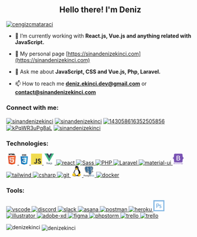<h2 align="center">Hello there! I'm Deniz</h1>

<p align="left"> <a href="https://github.com/ryo-ma/github-profile-trophy"><img src="https://github-profile-trophy.vercel.app/?username=denizekinci&title=Commit,MultiLanguage,Repositories,Stars,PullRequest,Issues&margin-w=5&no-bg=true" alt="cengizcmataraci" /></a> </p>
<p>
  
- 🌱 I’m currently working with **React.js, Vue.js and anything related with JavaScript.**

- 🚀 My personal page [https://sinandenizekinci.com](https://sinandenizekinci.com)

- 💬 Ask me about **JavaScript, CSS and Vue.js, Php, Laravel.**

- 📫 How to reach me **deniz.ekinci.dev@gmail.com** or **contact@sinandenizekinci.com**
 </p>

<h3 align="left">Connect with me:</h3>
<p align="left">
<a href="https://linkedin.com/in/sinandenizekinci" target="blank" rel=”noopener”><img align="center" src="https://velanovascular.com/wp-content/uploads/2020/06/LinkedIn.png" alt="sinandenizekinci" height="30" width="30" /></a>
<!--<a href="https://stackoverflow.com/users/x" target="blank" rel=”noopener”><img align="center" src="https://upload.wikimedia.org/wikipedia/commons/thumb/e/ef/Stack_Overflow_icon.svg/768px-Stack_Overflow_icon.svg.png" alt="12544106" height="45" width="45" /></a>-->
<a href="https://instagram.com/denizekinci" target="blank" rel=”noopener”><img align="center" src="https://upload.wikimedia.org/wikipedia/commons/thumb/e/e7/Instagram_logo_2016.svg/1200px-Instagram_logo_2016.svg.png" alt="sinandenizekinci" height="30" width="30" /></a>
<!-- <a href="https://medium.com/@denizekinci" target="blank" rel=”noopener”><img align="center" src="https://cdn.jsdelivr.net/npm/simple-icons@3.0.1/icons/medium.svg" alt="@denizekinci" height="30" width="40" /></a> -->
<a href="https://discordapp.com/users/143058616352505856" target="blank" rel=”noopener”><img align="center" src="https://seeklogo.com/images/D/discord-logo-134E148657-seeklogo.com.png" alt="143058616352505856" height="30" width="26" /></a>
<a href="https://join.skype.com/invite/kPqWR3uPg8aL" target="blank" rel="noopener"><img align="center" src="https://seeklogo.com/images/S/skype-icon-logo-62E333BBBA-seeklogo.com.png" alt="kPqWR3uPg8aL" height="30" width="30" /></a>
<a href="https://t.me/sinandenizekinci" target="blank" rel="noopener"><img align="center" src="https://seeklogo.com/images/T/telegram-new-2019-logo-060F2D4B81-seeklogo.com.png" alt="sinandenizekinci" height="30" width="30" /></a>
</p>

<h3 align="left">Technologies:</h3>
<p align="left"> 
<a href="https://www.w3.org/html/" target="_blank" rel=”noopener”> <img src="https://raw.githubusercontent.com/devicons/devicon/master/icons/html5/html5-original-wordmark.svg" alt="html5" width="30" height="30"/> </a> 
<a href="https://www.w3schools.com/css/" target="_blank" rel=”noopener”> <img src="https://raw.githubusercontent.com/devicons/devicon/master/icons/css3/css3-original-wordmark.svg" alt="css3" width="28" height="28"/> </a> 
<a href="https://developer.mozilla.org/en-US/docs/Web/JavaScript" target="_blank" rel=”noopener”> <img src="https://raw.githubusercontent.com/devicons/devicon/master/icons/javascript/javascript-original.svg" alt="javascript" width="30" height="30"/> </a> 
<a href="https://vuejs.org/" target="_blank" rel=”noopener”> <img src="https://raw.githubusercontent.com/devicons/devicon/master/icons/vuejs/vuejs-original-wordmark.svg" alt="vuejs" width="30" height="30"/> </a>
<a href="https://reactjs.org/" target="_blank" rel=”noopener”> <img src="https://upload.wikimedia.org/wikipedia/commons/thumb/4/47/React.svg/1200px-React.svg.png" alt="react" width="33" height="30"/> </a> 
<a href="https://sass-lang.com/" target="_blank" rel=”noopener”> <img src="https://seeklogo.com/images/S/sass-logo-E41E7734A8-seeklogo.com.png" alt="Sass" width="33" height="30"/> </a> 
<a href="https://www.php.net/" target="_blank" rel=”noopener”> <img src="https://seeklogo.com/images/P/PHP-logo-0B2FDC4529-seeklogo.com.png" alt="PHP" width="33" height="30"/> </a> 
<a href="https://laravel.com/" target="_blank" rel=”noopener”> <img src="https://seeklogo.com/images/L/laravel-logo-41EC1D4C3F-seeklogo.com.png" alt="Laravel" width="33" height="30"/> </a> 
<a href="https://material-ui.com/" target="_blank" rel=”noopener”> <img src="https://seeklogo.com/images/M/material-ui-logo-5BDCB9BA8F-seeklogo.com.png" alt="material-ui" width="26" height="26"/> </a>
<a href="https://getbootstrap.com" target="_blank" rel=”noopener”> <img src="https://raw.githubusercontent.com/devicons/devicon/master/icons/bootstrap/bootstrap-plain-wordmark.svg" alt="bootstrap" width="30" height="30"/> </a>
<a href="https://tailwindcss.com/" target="_blank" rel=”noopener”> <img src="https://seeklogo.com/images/T/tailwind-css-logo-5AD4175897-seeklogo.com.png" alt="tailwind" width="30" height="30"/> </a>
 <a href="https://docs.microsoft.com/en-us/dotnet/csharp/" target="_blank" rel=”noopener”> <img src="https://seeklogo.com/images/C/c-sharp-c-logo-02F17714BA-seeklogo.com.png" alt="csharp" width="27" height="30"/> </a>
<a href="https://git-scm.com/" target="_blank" rel=”noopener”> <img src="https://www.vectorlogo.zone/logos/git-scm/git-scm-icon.svg" alt="git" width="30" height="30"/> </a>
<a href="https://www.linux.org/" target="_blank" rel=”noopener”> <img src="https://raw.githubusercontent.com/devicons/devicon/master/icons/linux/linux-original.svg" alt="linux" width="30" height="30"/> </a> 
<a href="https://www.postgresql.org" target="_blank" rel=”noopener”> <img src="https://raw.githubusercontent.com/devicons/devicon/master/icons/postgresql/postgresql-original-wordmark.svg" alt="postgresql" width="30" height="30"/> </a>
<a href="https://www.docker.com/" target="_blank" rel=”noopener”> <img src="https://seeklogo.com/images/D/docker-logo-CF97D0124B-seeklogo.com.png" alt="docker" width="30" height="30"/> </a>
</p>
  
<h3 align="left">Tools:</h3>
<a href="https://code.visualstudio.com/" target="_blank" rel=”noopener”> <img src="https://upload.wikimedia.org/wikipedia/commons/thumb/9/9a/Visual_Studio_Code_1.35_icon.svg/1024px-Visual_Studio_Code_1.35_icon.svg.png" alt="vscode" width="30" height="30"/> </a>
<a href="https://discord.com/" target="_blank" rel=”noopener”> <img src="https://cdn4.iconfinder.com/data/icons/logos-and-brands/512/91_Discord_logo_logos-512.png" alt="discord" width="30" height="30"/> </a> 
<a href="https://slack.com/intl/en-tr/" target="_blank" rel=”noopener”> <img src="https://cdn.brandfolder.io/5H442O3W/as/pl546j-7le8zk-4nzzs1/Slack_Mark_Web.png" alt="slack" width="37" height="37"/> </a>
<a href="https://asana.com" target="_blank" rel=”noopener”> <img src="https://cdn.freebiesupply.com/logos/thumbs/2x/asana-logo-logo.png" alt="asana" width="37" height="27"/> </a>
<a href="https://postman.com" target="_blank" rel=”noopener”> <img src="https://www.vectorlogo.zone/logos/getpostman/getpostman-icon.svg" alt="postman" width="30" height="30"/> </a> 
<a href="https://heroku.com" target="_blank" rel=”noopener”> <img src="https://www.vectorlogo.zone/logos/heroku/heroku-icon.svg" alt="heroku" width="30" height="30"/> </a> 
<a href="https://www.photoshop.com/en" target="_blank" rel=”noopener”> <img src="https://raw.githubusercontent.com/devicons/devicon/master/icons/photoshop/photoshop-line.svg" alt="photoshop" width="30" height="30"/> </a> 
<a href="https://www.adobe.com/products/illustrator" target="_blank" rel=”noopener”> <img src="https://seeklogo.com/images/A/adobe-illustrator-cc-logo-C1DC5A6D09-seeklogo.com.png" alt="illustrator" width="30" height="30"/> </a> 
<a href="https://www.adobe.com/products/xd.html" target="_blank" rel=”noopener”> <img src="https://seeklogo.com/images/A/adobe-xd-logo-64364E3A24-seeklogo.com.png" alt="adobe-xd" width="30" height="30"/> </a> 
<a href="https://www.figma.com/" target="_blank" rel=”noopener”> <img src="https://seeklogo.com/images/F/figma-logo-E4E21D3AEA-seeklogo.com.png" alt="figma" width="30" height="30"/> </a> 
<a href="https://www.jetbrains.com/phpstorm/" target="_blank" rel=”noopener”> <img src="https://seeklogo.com/images/P/phpstorm-logo-220B633CDA-seeklogo.com.png" alt="phpstorm" width="30" height="30"/> </a>  
<a href="https://trello.com/en" target="_blank" rel=”noopener”> <img src="https://cdn.iconscout.com/icon/free/png-512/trello-6-569395.png" alt="trello" width="30" height="30"/> </a>
<a href="https://www.atlassian.com/software/jira" target="_blank" rel=”noopener”> <img src="https://seeklogo.com/images/J/jira-logo-C71F8C0324-seeklogo.com.png" alt="trello" width="30" height="30"/> </a>

</p>

<p><img align="left" src="https://github-readme-stats.vercel.app/api/top-langs?username=denizekinci&show_icons=true&theme=radical&locale=en&layout=compact" alt="denizekinci" /></p>

<p>&nbsp;<img align="center" src="https://github-readme-stats.vercel.app/api?username=denizekinci&show_icons=true&theme=dark&locale=en" alt="denizekinci" width="50%" /></p>
